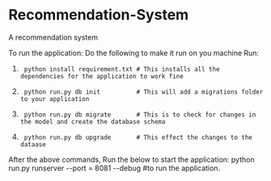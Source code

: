 # Recommendation-System
A recommendation system

To run the application: Do the following to make it run on you machine
Run:
1)      python install requirement.txt # This installs all the dependencies for the application to work fine
2)      python run.py db init          # This will add a migrations folder to your application
3)      python run.py db migrate       # This is to check for changes in the model and create the database schema
4)      python run.py db upgrade       # This effect the changes to the dataase 

After the above commands, Run the below to start the application: 
python run.py runserver --port = 8081 --debug #to run the application.
 